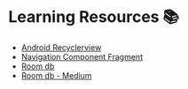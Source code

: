 # Learning Resources  📚
* [Android Recyclerview](https://google-developer-training.github.io/android-developer-advanced-course-concepts/unit-6-working-with-architecture-components/lesson-14-architecture-components/14-1-c-architecture-components/14-1-c-architecture-components.html)
* [Navigation Component Fragment](https://developer.android.com/guide/navigation/navigation-getting-started)
* [Room db](https://developer.android.com/training/data-storage/room)
* [Room db - Medium](https://medium.com/mindorks/using-room-database-android-jetpack-675a89a0e942)
